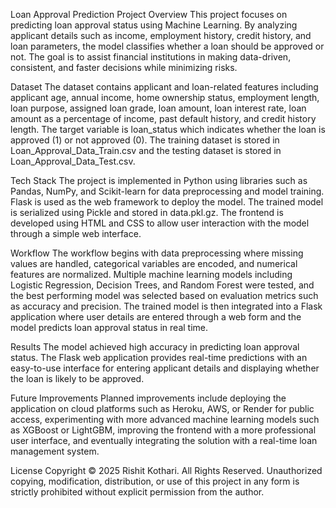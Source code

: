 Loan Approval Prediction
Project Overview
This project focuses on predicting loan approval status using Machine Learning. By analyzing applicant details such as income, employment history, credit history, and loan parameters, the model classifies whether a loan should be approved or not. The goal is to assist financial institutions in making data-driven, consistent, and faster decisions while minimizing risks.

Dataset
The dataset contains applicant and loan-related features including applicant age, annual income, home ownership status, employment length, loan purpose, assigned loan grade, loan amount, loan interest rate, loan amount as a percentage of income, past default history, and credit history length. The target variable is loan_status which indicates whether the loan is approved (1) or not approved (0). The training dataset is stored in Loan_Approval_Data_Train.csv and the testing dataset is stored in Loan_Approval_Data_Test.csv.

Tech Stack
The project is implemented in Python using libraries such as Pandas, NumPy, and Scikit-learn for data preprocessing and model training. Flask is used as the web framework to deploy the model. The trained model is serialized using Pickle and stored in data.pkl.gz. The frontend is developed using HTML and CSS to allow user interaction with the model through a simple web interface.

Workflow
The workflow begins with data preprocessing where missing values are handled, categorical variables are encoded, and numerical features are normalized. Multiple machine learning models including Logistic Regression, Decision Trees, and Random Forest were tested, and the best performing model was selected based on evaluation metrics such as accuracy and precision. The trained model is then integrated into a Flask application where user details are entered through a web form and the model predicts loan approval status in real time.

Results
The model achieved high accuracy in predicting loan approval status. The Flask web application provides real-time predictions with an easy-to-use interface for entering applicant details and displaying whether the loan is likely to be approved.

Future Improvements
Planned improvements include deploying the application on cloud platforms such as Heroku, AWS, or Render for public access, experimenting with more advanced machine learning models such as XGBoost or LightGBM, improving the frontend with a more professional user interface, and eventually integrating the solution with a real-time loan management system.

License
Copyright © 2025 Rishit Kothari. All Rights Reserved.
Unauthorized copying, modification, distribution, or use of this project in any form is strictly prohibited without explicit permission from the author.
